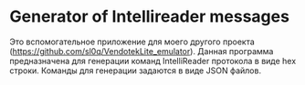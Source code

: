 # Generator of Intellireader messages
Это вспомогательное приложение для моего другого проекта (https://github.com/sl0q/VendotekLite_emulator).
Данная программа предназначена для генерации команд IntelliReader протокола в виде hex строки. Команды для генерации задаются в виде JSON файлов.
